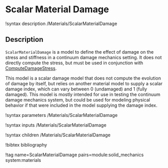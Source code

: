 # Scalar Material Damage

!syntax description /Materials/ScalarMaterialDamage

## Description

`ScalarMaterialDamage` is a model to define the effect of damage on the stress and stiffness in a continuum damage mechanics setting. It does not directly compute the stress, but must be used in conjunction with [ComputeDamageStress](/ComputeDamageStress.md).

This model is a scalar damage model that does not compute the evolution of damage by itself, but relies on another material model to supply a scalar damage index, which can vary between 0 (undamaged) and 1 (fully damaged). This model is mostly intended for use in testing the continuum damage mechanics system, but could be used for modeling physical behavior if that were included in the model supplying the damage index.

!syntax parameters /Materials/ScalarMaterialDamage

!syntax inputs /Materials/ScalarMaterialDamage

!syntax children /Materials/ScalarMaterialDamage

!bibtex bibliography

!tag name=ScalarMaterialDamage pairs=module:solid_mechanics system:materials
